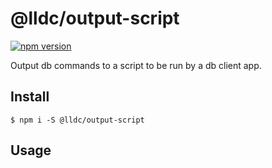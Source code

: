 # @lldc/output-script

[![npm version](https://img.shields.io/npm/v/@lldc/output-script.svg?style=flat)](https://npmjs.org/package/@lldc/output-script "@lldc/output-script")

Output db commands to a script to be run by a db client app.

## Install

```
$ npm i -S @lldc/output-script
```

## Usage